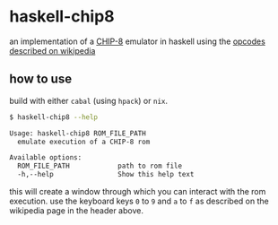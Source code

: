 # haskell-chip8

an implementation of a [CHIP-8](https://en.wikipedia.org/wiki/CHIP-8) emulator in haskell using the [opcodes described on wikipedia](https://en.wikipedia.org/wiki/CHIP-8#Opcode_table)

## how to use

build with either `cabal` (using `hpack`) or `nix`.

```sh
$ haskell-chip8 --help

Usage: haskell-chip8 ROM_FILE_PATH
  emulate execution of a CHIP-8 rom

Available options:
  ROM_FILE_PATH            path to rom file
  -h,--help                Show this help text
```

this will create a window through which you can interact with the rom execution.
use the keyboard keys `0` to `9` and `a` to `f` as described on the wikipedia page in the header above.
